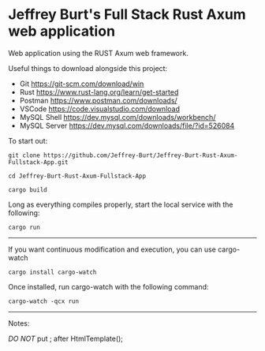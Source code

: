 # Jeffrey Burt's Full Stack Rust Axum web application
Web application using the RUST Axum web framework. 

Useful things to download alongside this project:
* Git https://git-scm.com/download/win
* Rust https://www.rust-lang.org/learn/get-started
* Postman https://www.postman.com/downloads/
* VSCode https://code.visualstudio.com/download
* MySQL Shell https://dev.mysql.com/downloads/workbench/
* MySQL Server https://dev.mysql.com/downloads/file/?id=526084

To start out:

```git clone https://github.com/Jeffrey-Burt/Jeffrey-Burt-Rust-Axum-Fullstack-App.git```

```cd Jeffrey-Burt-Rust-Axum-Fullstack-App```

```cargo build```

Long as everything compiles properly, start the local service with the following:

```cargo run```

---

If you want continuous modification and execution, you can use cargo-watch

```cargo install cargo-watch```

Once installed, run cargo-watch with the following command:

```cargo-watch -qcx run```

---

Notes:

*DO NOT* put ; after HtmlTemplate();